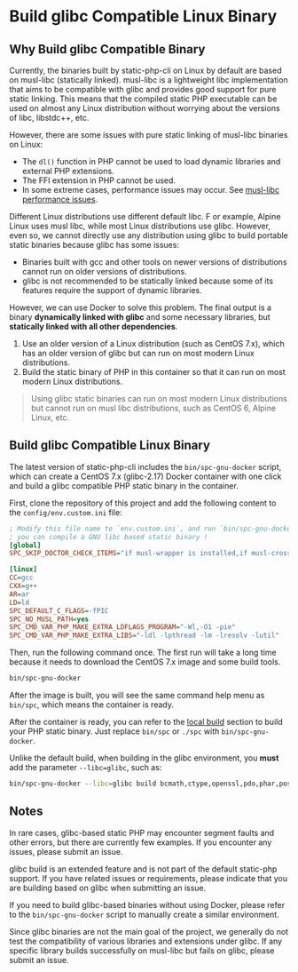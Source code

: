 # Build glibc Compatible Linux Binary

## Why Build glibc Compatible Binary

Currently, the binaries built by static-php-cli on Linux by default are based on musl-libc (statically linked). 
musl-libc is a lightweight libc implementation 
that aims to be compatible with glibc and provides good support for pure static linking. 
This means that the compiled static PHP executable can be used on almost any Linux distribution without worrying about the versions of libc, libstdc++, etc.

However, there are some issues with pure static linking of musl-libc binaries on Linux:

- The `dl()` function in PHP cannot be used to load dynamic libraries and external PHP extensions.
- The FFI extension in PHP cannot be used.
- In some extreme cases, performance issues may occur. See [musl-libc performance issues](https://github.com/php/php-src/issues/13648).

Different Linux distributions use different default libc. F
or example, Alpine Linux uses musl libc, while most Linux distributions use glibc. 
However, even so, we cannot directly use any distribution using glibc to build portable static binaries because glibc has some issues:

- Binaries built with gcc and other tools on newer versions of distributions cannot run on older versions of distributions.
- glibc is not recommended to be statically linked because some of its features require the support of dynamic libraries.

However, we can use Docker to solve this problem. 
The final output is a binary **dynamically linked with glibc** and some necessary libraries, 
but **statically linked with all other dependencies**.

1. Use an older version of a Linux distribution (such as CentOS 7.x), which has an older version of glibc but can run on most modern Linux distributions.
2. Build the static binary of PHP in this container so that it can run on most modern Linux distributions.

> Using glibc static binaries can run on most modern Linux distributions but cannot run on musl libc distributions, such as CentOS 6, Alpine Linux, etc.

## Build glibc Compatible Linux Binary

The latest version of static-php-cli includes the `bin/spc-gnu-docker` script, 
which can create a CentOS 7.x (glibc-2.17) Docker container with one click and build a glibc compatible PHP static binary in the container.

First, clone the repository of this project and add the following content to the `config/env.custom.ini` file:

```ini
; Modify this file name to `env.custom.ini`, and run `bin/spc-gnu-docker`,
; you can compile a GNU libc based static binary !
[global]
SPC_SKIP_DOCTOR_CHECK_ITEMS="if musl-wrapper is installed,if musl-cross-make is installed"

[linux]
CC=gcc
CXX=g++
AR=ar
LD=ld
SPC_DEFAULT_C_FLAGS=-fPIC
SPC_NO_MUSL_PATH=yes
SPC_CMD_VAR_PHP_MAKE_EXTRA_LDFLAGS_PROGRAM="-Wl,-O1 -pie"
SPC_CMD_VAR_PHP_MAKE_EXTRA_LIBS="-ldl -lpthread -lm -lresolv -lutil"
```

Then, run the following command once. 
The first run will take a long time because it needs to download the CentOS 7.x image and some build tools.

```bash
bin/spc-gnu-docker
```

After the image is built, you will see the same command help menu as `bin/spc`, which means the container is ready.

After the container is ready, you can refer to the [local build](./manual-build) section to build your PHP static binary. 
Just replace `bin/spc` or `./spc` with `bin/spc-gnu-docker`.

Unlike the default build, when building in the glibc environment, you **must** add the parameter `--libc=glibc`, such as:

```bash
bin/spc-gnu-docker --libc=glibc build bcmath,ctype,openssl,pdo,phar,posix,session,tokenizer,xml,zip --build-cli --debug
```

## Notes

In rare cases, glibc-based static PHP may encounter segment faults and other errors, but there are currently few examples. 
If you encounter any issues, please submit an issue.

glibc build is an extended feature and is not part of the default static-php support. 
If you have related issues or requirements, please indicate that you are building based on glibc when submitting an issue.

If you need to build glibc-based binaries without using Docker, 
please refer to the `bin/spc-gnu-docker` script to manually create a similar environment.

Since glibc binaries are not the main goal of the project, 
we generally do not test the compatibility of various libraries and extensions under glibc.
If any specific library builds successfully on musl-libc but fails on glibc, please submit an issue.
